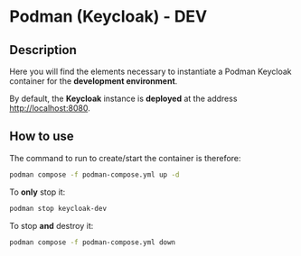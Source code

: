 # Podman (Keycloak) - DEV

## Description

Here you will find the elements necessary to instantiate a Podman Keycloak container for the **development environment**.

By default, the **Keycloak** instance is **deployed** at the address <http://localhost:8080>.

## How to use

The command to run to create/start the container is therefore:

```sh
podman compose -f podman-compose.yml up -d
```

To **only** stop it:

```sh
podman stop keycloak-dev
```

To stop **and** destroy it:

```sh
podman compose -f podman-compose.yml down
```
